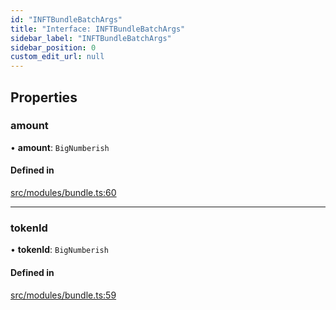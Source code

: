 ```yaml
---
id: "INFTBundleBatchArgs"
title: "Interface: INFTBundleBatchArgs"
sidebar_label: "INFTBundleBatchArgs"
sidebar_position: 0
custom_edit_url: null
---
```


## Properties

### amount

• **amount**: `BigNumberish`

#### Defined in

[src/modules/bundle.ts:60](https://github.com/PrasoonPratham/nftlabs-sdk-ts/blob/e7d1d7f/src/modules/bundle.ts#L60)

___

### tokenId

• **tokenId**: `BigNumberish`

#### Defined in

[src/modules/bundle.ts:59](https://github.com/PrasoonPratham/nftlabs-sdk-ts/blob/e7d1d7f/src/modules/bundle.ts#L59)
